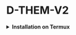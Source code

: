 # D-THEM-V2

<b><details><summary>Installation on Termux</summary></b>
```bash
pkg update -y

pkg upgrade -y

pkg install git -y

git clone https://github.com/DilumBBandara/D-THEM-V2.git

cd D-THEM-V2
bash them.sh

⚜ Now enter number 1.

cd D-THEM-V2
bash them.sh

⚜ Now enter number 2.

mv $HOME/powerlevel10k $ZSH_CUSTOM/themes/powerlevel10k

🧩 Open new session on termux.
🥏 Now you will be asked some questions, choose as you like.

bash them.sh

⚜ Now enter number 3.

bash them.sh

⚜ Now enter number 4.
```
</details>
